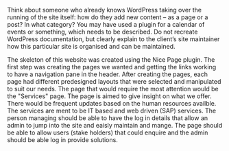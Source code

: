 Think about someone who already knows WordPress taking over the running of the site itself: how do they add new content – as a page or a post? In what category? You may have used a plugin for a calendar of events or something, which needs to be described. Do not recreate WordPress documentation, but clearly explain to the client’s site maintainer how this particular site is organised and can be maintained.

The skeleton of this website was created using the Nice Page plugin. The first step was creating the pages we wanted and getting the links working to have a navigation pane in the header. After creating the pages, each page had different predesigned layouts that were selected and manipulated to suit our needs. The page that would require the most attention would be the "Services" page. The page is aimed to give insight on what we offer. There would be frequent updates based on the human resources availble. The services are ment to be IT based and web driven (SAP) services. The person managing should be able to have the log in details that allow an admin to jump into the site and eaisly maintain and mange. The page should be able to allow users (stake holders) that could enquire and the admin should be able log in provide solutions. 
